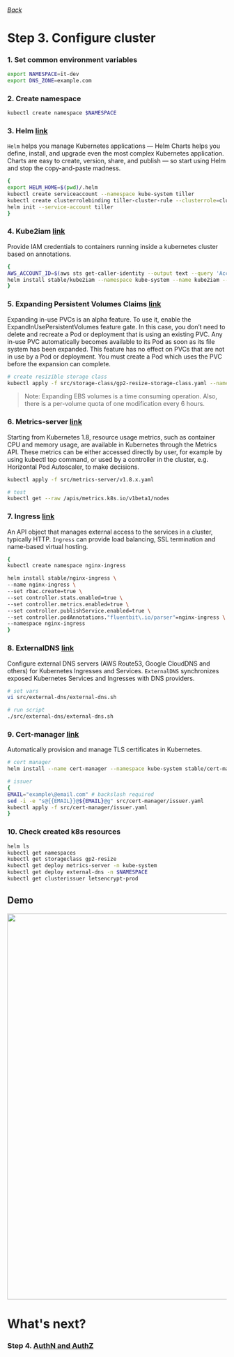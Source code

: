 ###### [Back](http://54.152.51.78:10080/ironjab/it-k8s/src/master/docs/step2.md)

# Step 3. Configure cluster

### 1. Set common environment variables
```sh
export NAMESPACE=it-dev
export DNS_ZONE=example.com
```

### 2. Create namespace
```sh
kubectl create namespace $NAMESPACE
```

### 3. Helm [link](https://github.com/helm/helm)
`Helm` helps you manage Kubernetes applications — Helm Charts helps you define, install, and upgrade even the most complex Kubernetes application.
Charts are easy to create, version, share, and publish — so start using Helm and stop the copy-and-paste madness.

```sh
{
export HELM_HOME=$(pwd)/.helm
kubectl create serviceaccount --namespace kube-system tiller
kubectl create clusterrolebinding tiller-cluster-rule --clusterrole=cluster-admin --serviceaccount=kube-system:tiller
helm init --service-account tiller
}
```

### 4. Kube2iam [link](https://github.com/jtblin/kube2iam)
Provide IAM credentials to containers running inside a kubernetes cluster based on annotations.

```sh
{
AWS_ACCOUNT_ID=$(aws sts get-caller-identity --output text --query 'Account')
helm install stable/kube2iam --namespace kube-system --name kube2iam --set=extraArgs.base-role-arn=arn:aws:iam::${AWS_ACCOUNT_ID}:role/,host.iptables=true,host.interface=cali+,rbac.create=true,verbose=true
}
```

### 5. Expanding Persistent Volumes Claims [link](https://kubernetes.io/docs/concepts/storage/persistent-volumes/#expanding-persistent-volumes-claims)
Expanding in-use PVCs is an alpha feature. To use it, enable the ExpandInUsePersistentVolumes feature gate. In this case, you don’t need to delete and recreate a Pod or deployment that is using an existing PVC. Any in-use PVC automatically becomes available to its Pod as soon as its file system has been expanded. This feature has no effect on PVCs that are not in use by a Pod or deployment. You must create a Pod which uses the PVC before the expansion can complete.

```sh
# create resizible storage class 
kubectl apply -f src/storage-class/gp2-resize-storage-class.yaml --namespace $NAMESPACE
```
> Note: Expanding EBS volumes is a time consuming operation. Also, there is a per-volume quota of one modification every 6 hours.

### 6. Metrics-server [link](https://kubernetes.io/docs/tasks/debug-application-cluster/core-metrics-pipeline/)
Starting from Kubernetes 1.8, resource usage metrics, such as container CPU and memory usage, are available in Kubernetes through the Metrics API. These metrics can be either accessed directly by user, for example by using kubectl top command, or used by a controller in the cluster, e.g. Horizontal Pod Autoscaler, to make decisions.

```sh
kubectl apply -f src/metrics-server/v1.8.x.yaml

# test
kubectl get --raw /apis/metrics.k8s.io/v1beta1/nodes
```

### 7. Ingress [link](https://kubernetes.io/docs/concepts/services-networking/ingress/)
An API object that manages external access to the services in a cluster, typically HTTP.
`Ingress` can provide load balancing, SSL termination and name-based virtual hosting.

```sh
{
kubectl create namespace nginx-ingress

helm install stable/nginx-ingress \
--name nginx-ingress \
--set rbac.create=true \
--set controller.stats.enabled=true \
--set controller.metrics.enabled=true \
--set controller.publishService.enabled=true \
--set controller.podAnnotations."fluentbit\.io/parser"=nginx-ingress \
--namespace nginx-ingress
}
```

### 8. ExternalDNS [link](https://github.com/kubernetes-incubator/external-dns)
Configure external DNS servers (AWS Route53, Google CloudDNS and others) for Kubernetes Ingresses and Services.
`ExternalDNS` synchronizes exposed Kubernetes Services and Ingresses with DNS providers.

```sh
# set vars
vi src/external-dns/external-dns.sh 
```
```sh
# run script
./src/external-dns/external-dns.sh 
```

### 9. Cert-manager [link](https://github.com/jetstack/cert-manager)
Automatically provision and manage TLS certificates in Kubernetes.

```sh
# cert manager
helm install --name cert-manager --namespace kube-system stable/cert-manager
```
```sh
# issuer
{
EMAIL="example\@email.com" # backslash required
sed -i -e "s@{{EMAIL}}@${EMAIL}@g" src/cert-manager/issuer.yaml
kubectl apply -f src/cert-manager/issuer.yaml
}
```

### 10. Check created k8s resources

```sh
helm ls
kubectl get namespaces
kubectl get storageclass gp2-resize
kubectl get deploy metrics-server -n kube-system 
kubectl get deploy external-dns -n $NAMESPACE
kubectl get clusterissuer letsencrypt-prod
```

## Demo

<p align="center">
  <a target="_blank" href="https://asciinema.org/a/197030">
  <img src="https://asciinema.org/a/197030.png" width="885"></image>
  </a>
</p>

# What's next?

### Step 4. [AuthN and AuthZ](http://54.152.51.78:10080/ironjab/it-k8s/src/master/docs/step4.md)